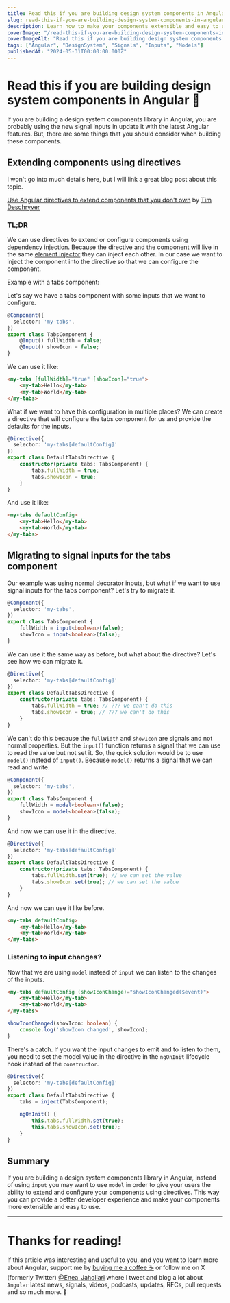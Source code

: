 ```yaml
---
title: Read this if you are building design system components in Angular 🎨
slug: read-this-if-you-are-building-design-system-components-in-angular
description: Learn how to make your components extensible and easy to use in Angular by other developers.
coverImage: "/read-this-if-you-are-building-design-system-components-in-angular.png"
coverImageAlt: "Read this if you are building design system components in Angular 🎨"
tags: ["Angular", "DesignSystem", "Signals", "Inputs", "Models"]
publishedAt: "2024-05-31T00:00:00.000Z"
---
```


# Read this if you are building design system components in Angular 🎨

If you are building a design system components library in Angular, you are probably using the new signal inputs in update it with the latest Angular features. But, there are some things that you should consider when building these components.

## Extending components using directives
I won't go into much details here, but I will link a great blog post about this topic.

[Use Angular directives to extend components that you don't own](https://timdeschryver.dev/blog/use-angular-directives-to-extend-components-that-you-dont-own) by [Tim Deschryver](https://x.com/tim_deschryver)

### TL;DR
We can use directives to extend or configure components using dependency injection. Because the directive and the component will live in the same [element injector](https://angular.dev/guide/di/hierarchical-dependency-injection#example-elementinjector-use-cases) they can inject each other.
In our case we want to inject the component into the directive so that we can configure the component.

Example with a tabs component: 

Let's say we have a tabs component with some inputs that we want to configure. 

```ts
@Component({
  selector: 'my-tabs',
})
export class TabsComponent {
    @Input() fullWidth = false;
    @Input() showIcon = false;
}
```

We can use it like: 
```html
<my-tabs [fullWidth]="true" [showIcon]="true">
    <my-tab>Hello</my-tab>
    <my-tab>World</my-tab>
</my-tabs>
```

What if we want to have this configuration in multiple places? We can create a directive that will configure the tabs component for us and provide the defaults for the inputs.

```ts
@Directive({
  selector: 'my-tabs[defaultConfig]'
})
export class DefaultTabsDirective {
    constructor(private tabs: TabsComponent) {
        tabs.fullWidth = true;
        tabs.showIcon = true;
    }
}
```

And use it like: 
```html
<my-tabs defaultConfig>
    <my-tab>Hello</my-tab>
    <my-tab>World</my-tab>
</my-tabs>
```

## Migrating to signal inputs for the tabs component
Our example was using normal decorator inputs, but what if we want to use signal inputs for the tabs component? Let's try to migrate it.

```ts
@Component({
  selector: 'my-tabs',
})
export class TabsComponent {
    fullWidth = input<boolean>(false);
    showIcon = input<boolean>(false);
}
```

We can use it the same way as before, but what about the directive? Let's see how we can migrate it.

```ts
@Directive({
  selector: 'my-tabs[defaultConfig]'
})
export class DefaultTabsDirective {
    constructor(private tabs: TabsComponent) {
        tabs.fullWidth = true; // ??? we can't do this
        tabs.showIcon = true; // ??? we can't do this
    }
}
```

We can't do this because the `fullWidth` and `showIcon` are signals and not normal properties. But the `input()` function returns a signal that we can use to read the value but not set it. So, the quick solution would be to use `model()` instead of `input()`. Because `model()` returns a signal that we can read and write.

```ts
@Component({
  selector: 'my-tabs',
})
export class TabsComponent {
    fullWidth = model<boolean>(false);
    showIcon = model<boolean>(false);
}
```

And now we can use it in the directive.

```ts
@Directive({
  selector: 'my-tabs[defaultConfig]'
})
export class DefaultTabsDirective {
    constructor(private tabs: TabsComponent) {
        tabs.fullWidth.set(true); // we can set the value
        tabs.showIcon.set(true); // we can set the value
    }
}
```

And now we can use it like before.

```html
<my-tabs defaultConfig>
    <my-tab>Hello</my-tab>
    <my-tab>World</my-tab>
</my-tabs>
```

### Listening to input changes?
Now that we are using `model` instead of `input` we can listen to the changes of the inputs. 

```html
<my-tabs defaultConfig (showIconChange)="showIconChanged($event)">
    <my-tab>Hello</my-tab>
    <my-tab>World</my-tab>
</my-tabs>
```

```ts
showIconChanged(showIcon: boolean) {
    console.log('showIcon changed', showIcon);
}
```

There's a catch. If you want the input changes to emit and to listen to them, you need to set the model value in the directive in the `ngOnInit` lifecycle hook instead of the `constructor`.

```ts
@Directive({
  selector: 'my-tabs[defaultConfig]'
})
export class DefaultTabsDirective {
    tabs = inject(TabsComponent);

    ngOnInit() {
        this.tabs.fullWidth.set(true);
        this.tabs.showIcon.set(true);
    }
}
```

## Summary
If you are building a design system components library in Angular, instead of using `input` you may want to use `model` in order to give your users the ability to extend and configure your components using directives. This way you can provide a better developer experience and make your components more extensible and easy to use.


---

# Thanks for reading!
If this article was interesting and useful to you, and you want to learn more about Angular, support me by [buying me a coffee ☕️](https://ko-fi.com/eneajahollari) or follow me on X (formerly Twitter) [@Enea_Jahollari](https://twitter.com/Enea_Jahollari) where I tweet and blog a lot about `Angular` latest news, signals, videos, podcasts, updates, RFCs, pull requests and so much more. 💎


